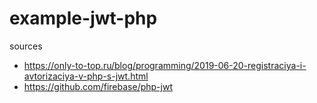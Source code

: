 # example-jwt-php

sources
- https://only-to-top.ru/blog/programming/2019-06-20-registraciya-i-avtorizaciya-v-php-s-jwt.html
- https://github.com/firebase/php-jwt